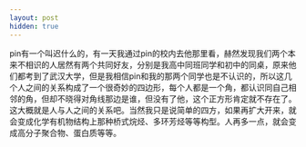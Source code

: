 ```yaml
---
layout: post
hidden: true
---
```

pin有一个叫迟什么的，有一天我通过pin的校内去他那里看，赫然发现我们两个本来不相识的人居然有两个共同好友，分别是我高中同班同学和初中的同桌，原来他们都考到了武汉大学，但是我相信pin和我的那两个同学也是不认识的，所以这几个人之间的关系构成了一个很奇妙的四边形，每个人都是一个角，都认识同自己相邻的角，但却不晓得对角线那边是谁，但没有了他，这个正方形肯定就不存在了。这大概就是人与人之间的关系吧。当然我只是说简单的四方，如果再扩大开来，就会变成化学有机物结构上那种桥式烷烃、多环芳烃等等构型。人再多一点，就会变成高分子聚合物、蛋白质等等。